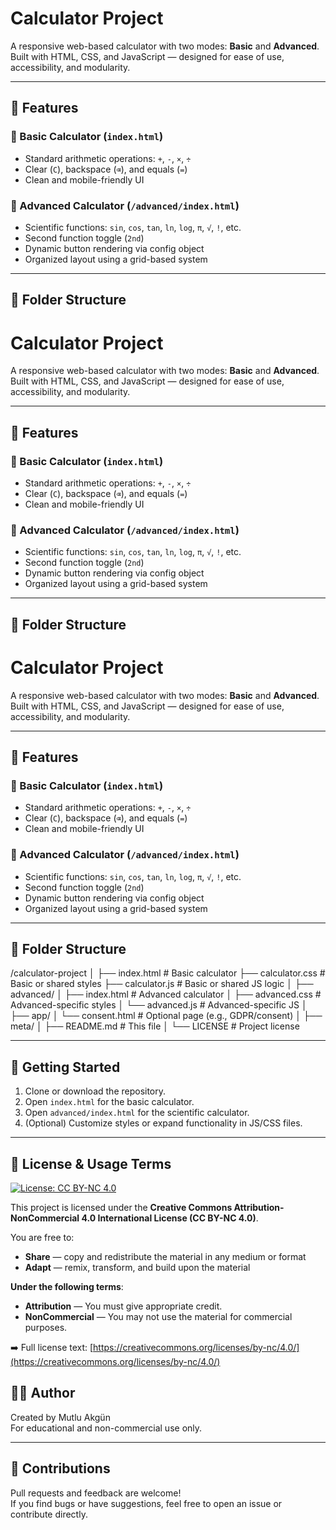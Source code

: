 # Calculator Project

A responsive web-based calculator with two modes: **Basic** and **Advanced**.  
Built with HTML, CSS, and JavaScript — designed for ease of use, accessibility, and modularity.

---

## 🧮 Features

### 🔹 Basic Calculator (`index.html`)
- Standard arithmetic operations: `+`, `-`, `×`, `÷`
- Clear (`C`), backspace (`⌫`), and equals (`=`)
- Clean and mobile-friendly UI

### 🔸 Advanced Calculator (`/advanced/index.html`)
- Scientific functions: `sin`, `cos`, `tan`, `ln`, `log`, `π`, `√`, `!`, etc.
- Second function toggle (`2nd`)
- Dynamic button rendering via config object
- Organized layout using a grid-based system

---

## 📁 Folder Structure

# Calculator Project

A responsive web-based calculator with two modes: **Basic** and **Advanced**.  
Built with HTML, CSS, and JavaScript — designed for ease of use, accessibility, and modularity.

---

## 🧮 Features

### 🔹 Basic Calculator (`index.html`)
- Standard arithmetic operations: `+`, `-`, `×`, `÷`
- Clear (`C`), backspace (`⌫`), and equals (`=`)
- Clean and mobile-friendly UI

### 🔸 Advanced Calculator (`/advanced/index.html`)
- Scientific functions: `sin`, `cos`, `tan`, `ln`, `log`, `π`, `√`, `!`, etc.
- Second function toggle (`2nd`)
- Dynamic button rendering via config object
- Organized layout using a grid-based system

---

## 📁 Folder Structure

# Calculator Project

A responsive web-based calculator with two modes: **Basic** and **Advanced**.  
Built with HTML, CSS, and JavaScript — designed for ease of use, accessibility, and modularity.

---

## 🧮 Features

### 🔹 Basic Calculator (`index.html`)
- Standard arithmetic operations: `+`, `-`, `×`, `÷`
- Clear (`C`), backspace (`⌫`), and equals (`=`)
- Clean and mobile-friendly UI

### 🔸 Advanced Calculator (`/advanced/index.html`)
- Scientific functions: `sin`, `cos`, `tan`, `ln`, `log`, `π`, `√`, `!`, etc.
- Second function toggle (`2nd`)
- Dynamic button rendering via config object
- Organized layout using a grid-based system

---

## 📁 Folder Structure

/calculator-project
│
├── index.html # Basic calculator
├── calculator.css # Basic or shared styles
├── calculator.js # Basic or shared JS logic
│
├── advanced/
│ ├── index.html # Advanced calculator
│ ├── advanced.css # Advanced-specific styles
│ └── advanced.js # Advanced-specific JS
│
├── app/
│ └── consent.html # Optional page (e.g., GDPR/consent)
│
├── meta/
│ ├── README.md # This file
│ └── LICENSE # Project license


---

## 🚀 Getting Started

1. Clone or download the repository.
2. Open `index.html` for the basic calculator.
3. Open `advanced/index.html` for the scientific calculator.
4. (Optional) Customize styles or expand functionality in JS/CSS files.

---

## 📜 License & Usage Terms

[![License: CC BY-NC 4.0](https://licensebuttons.net/l/by-nc/4.0/88x31.png)](https://creativecommons.org/licenses/by-nc/4.0/)

This project is licensed under the **Creative Commons Attribution-NonCommercial 4.0 International License (CC BY-NC 4.0)**.

You are free to:
- **Share** — copy and redistribute the material in any medium or format
- **Adapt** — remix, transform, and build upon the material

**Under the following terms**:
- **Attribution** — You must give appropriate credit.
- **NonCommercial** — You may not use the material for commercial purposes.

➡️ Full license text: [https://creativecommons.org/licenses/by-nc/4.0/](https://creativecommons.org/licenses/by-nc/4.0/)

## 👨‍💻 Author

Created by Mutlu Akgün  
For educational and non-commercial use only.

---

## 🙌 Contributions

Pull requests and feedback are welcome!  
If you find bugs or have suggestions, feel free to open an issue or contribute directly.
